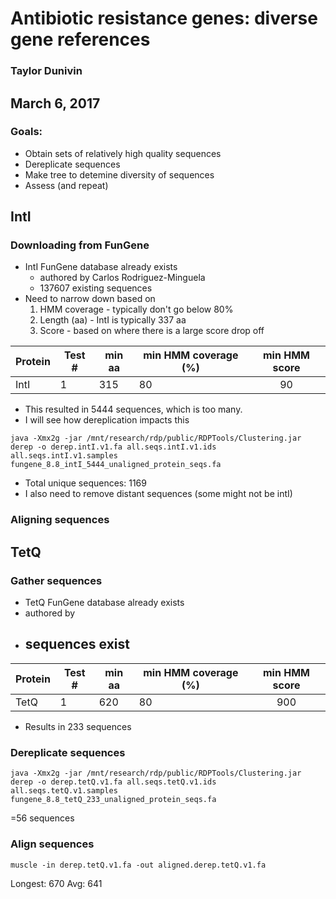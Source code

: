 # Antibiotic resistance genes: diverse gene references
### Taylor Dunivin
## March 6, 2017
### Goals: 
* Obtain sets of relatively high quality sequences
* Dereplicate sequences
* Make tree to detemine diversity of sequences
* Assess (and repeat)

## IntI
### Downloading from FunGene
* IntI FunGene database already exists
  * authored by Carlos Rodriguez-Minguela
  * 137607 existing sequences
* Need to narrow down based on
  1. HMM coverage - typically don't go below 80%
  2. Length (aa) - IntI is typically 337 aa
  3. Score - based on where there is a large score drop off

| Protein | Test # | min aa | min HMM coverage (%) | min HMM score |
| --------- | ----- | ---------- | --------- | :-----: |
| IntI | 1 | 315 | 80 | 90 |

* This resulted in 5444 sequences, which is too many.
* I will see how dereplication impacts this
```
java -Xmx2g -jar /mnt/research/rdp/public/RDPTools/Clustering.jar derep -o derep.intI.v1.fa all.seqs.intI.v1.ids all.seqs.intI.v1.samples fungene_8.8_intI_5444_unaligned_protein_seqs.fa
```
* Total unique sequences: 1169
* I also need to remove distant sequences (some might not be intI)

### Aligning sequences

## TetQ
### Gather sequences
* TetQ FunGene database already exists
 * authored by
 * ## sequences exist
 
| Protein | Test # | min aa | min HMM coverage (%) | min HMM score |
| --------- | ----- | ---------- | --------- | :-----: |
| TetQ | 1 | 620 | 80 | 900 |

* Results in 233 sequences

### Dereplicate sequences
```
java -Xmx2g -jar /mnt/research/rdp/public/RDPTools/Clustering.jar derep -o derep.tetQ.v1.fa all.seqs.tetQ.v1.ids all.seqs.tetQ.v1.samples fungene_8.8_tetQ_233_unaligned_protein_seqs.fa
```
=56 sequences

### Align sequences
```
muscle -in derep.tetQ.v1.fa -out aligned.derep.tetQ.v1.fa
```
Longest: 670
Avg: 641
